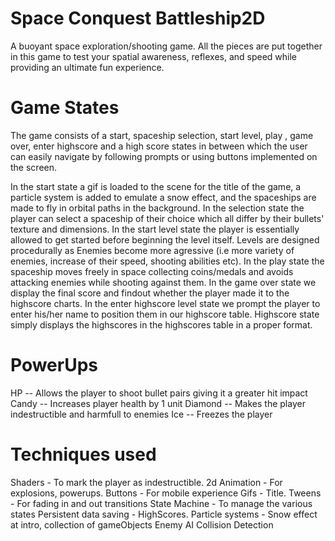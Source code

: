 # Space Conquest Battleship2D

A buoyant space exploration/shooting game. 
All the pieces are put together in this game to test your spatial awareness, reflexes, and speed while providing an ultimate fun experience.

# Game States
The game consists of a start, spaceship selection, start level, play , game over, enter highscore and a high score states in between which the user can easily navigate by following prompts or using buttons implemented on the screen.

In the start state a gif is loaded to the scene for the title of the game, a particle system is added to emulate a snow effect, and the spaceships are made to fly in orbital paths in the background.
In the selection state the player can select a spaceship of their choice which all differ by their bullets' texture and dimensions.
In the start level state the player is essentially allowed to get started before beginning the level itself. Levels are designed procedurally as Enemies become more agressive (i.e more variety of enemies, increase of their speed, shooting abilities etc).
In the play state the spaceship moves freely in space collecting coins/medals and avoids attacking enemies while shooting against them.
In the game over state we display the final score and findout whether the player made it to the highscore charts.
In the enter highscore level state we prompt the player to enter his/her name to position them in our highscore table.
Highscore state simply displays the highscores in the highscores table in a proper format.

# PowerUps
HP -- Allows the player to shoot bullet pairs giving it a greater hit impact
Candy -- Increases player health by 1 unit
Diamond -- Makes the player indestructible and harmfull to enemies
Ice -- Freezes the player

# Techniques used
Shaders - To mark the player as indestructible.
2d Animation - For explosions, powerups.
Buttons - For mobile experience
Gifs - Title.
Tweens - For fading in and out transitions
State Machine - To manage the various states
Persistent data saving - HighScores.
Particle systems - Snow effect at intro, collection of gameObjects
Enemy AI
Collision Detection
